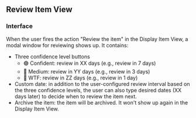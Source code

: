 ## Review Item View
### Interface
When the user fires the action "Review the item" in the Display Item View, a modal window for reviewing shows up. It contains:
- Three confidence level buttons
	- 🟢 Confident: review in XX days (e.g., review in 7 days)
	- 🔵 Medium: review in YY days (e.g., review in 3 days)
	- 🔴 WTF: review in ZZ days (e.g., review in 1 day)
- Custom date: in addition to the user-configured review interval based on the three confidence levels, the user can also type desired dates (XX days later) to decide when to review the item next.
- Archive the item: the item will be archived. It won't show up again in the Display Item View.
